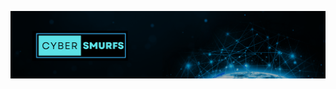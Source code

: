 ![banner](https://github.com/cyber-smurfs/.github/blob/main/profile/banner_CM.png)


<!--
![b](https://i.pinimg.com/736x/fe/73/35/fe7335584fbcec8898345661ce8e0d2e--search.jpg)
<p align="center">
  <img  src="https://readme-typing-svg.demolab.com?font=fira+code&size=25&duration=3000&pause=1000&color=A40000&multiline=true&width=435&lines=Welcome+To+Cyber+Fortress+%F0%9F%91%8B+">
</p>
![](https://strohljackson.files.wordpress.com/2016/11/smurf2.gif?w=700)

**Here are some ideas to get you started:**

🙋‍♀️ A short introduction - what is your organization all about?
🌈 Contribution guidelines - how can the community get involved?
👩‍💻 Useful resources - where can the community find your docs? Is there anything else the community should know?
🍿 Fun facts - what does your team eat for breakfast?
🧙 Remember, you can do mighty things with the power of [Markdown](https://docs.github.com/github/writing-on-github/getting-started-with-writing-and-formatting-on-github/basic-writing-and-formatting-syntax)
-->
